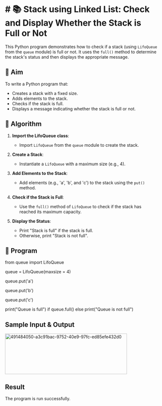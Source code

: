 # # 📚 Stack using Linked List: Check and Display Whether the Stack is Full or Not

This Python program demonstrates how to check if a stack (using `LifoQueue` from the `queue` module) is full or not. It uses the `full()` method to determine the stack's status and then displays the appropriate message.

## 🎯 Aim

To write a Python program that:
- Creates a stack with a fixed size.
- Adds elements to the stack.
- Checks if the stack is full.
- Displays a message indicating whether the stack is full or not.

## 🧠 Algorithm

1. **Import the LifoQueue class**:
   - Import `LifoQueue` from the `queue` module to create the stack.

2. **Create a Stack**:
   - Instantiate a `LifoQueue` with a maximum size (e.g., 4).

3. **Add Elements to the Stack**:
   - Add elements (e.g., 'a', 'b', and 'c') to the stack using the `put()` method.

4. **Check if the Stack is Full**:
   - Use the `full()` method of `LifoQueue` to check if the stack has reached its maximum capacity.

5. **Display the Status**:
   - Print "Stack is full" if the stack is full.
   - Otherwise, print "Stack is not full".

## 📝 Program
from queue import LifoQueue

queue = LifoQueue(maxsize = 4)

queue.put('a')

queue.put('b')

queue.put('c')

print("Queue is full") if queue.full() else print("Queue is not full")

## Sample Input & Output
<img width="403" height="134" alt="491484050-a3c91bac-9752-40e9-97fc-ed85efe432d0" src="https://github.com/user-attachments/assets/802af4e1-af73-4ee7-bcef-ebf39f5e12de" />


## Result
The program is run successfully.
